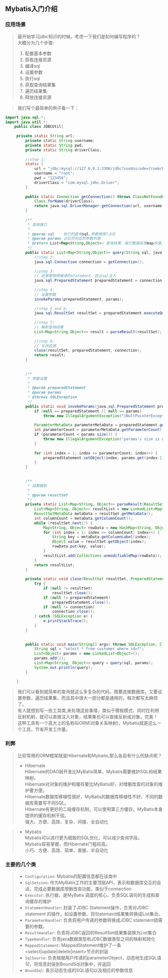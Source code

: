 Mybatis入门介绍
----
### 应用场景  
> 最开始学习jdbc知识的时候，考虑一下我们是如何编写程序的？  
> 大概分为几个步骤:  
> 1. 配置基本参数  
> 2. 获取连接资源  
> 3. 编译sql
> 4. 设置参数
> 5. 执行sql
> 6. 获取查询结果集
> 7. 遍历结果集   
> 8. 释放连接资源   

> 我们写个最简单的例子看一下：
```java
import java.sql.*;
import java.util.*;
    public class JDBCUtil{
    
     private static String url;
         private static String username;
         private static String pwd;
         private static String driverClass;
         
         //step 1:
         static {
             url = "jdbc:mysql://127.0.0.1:3306/jdbc?useUnicode=true&characterEncoding=UTF-8&autoReconnect=true&failOverReadOnly=false";
             username = "root";
             pwd = "123456";
             driverClass = "com.mysql.jdbc.Driver";
         }
     
         public static Connection getConnection() throws ClassNotFoundException, SQLException {
             Class.forName(driverClass);
             return java.sql.DriverManager.getConnection(url, username, pwd);
         }
     
         /**
          * 查询接口
          *
          * @param sql    执行的查询sql,参数使用?占位
          * @param params 占位符对应的参数列表
          * @return List<Map<String,Object>> 查询结果，每行数据采用map存储，key=columnName,value = columnValue
          */
         public static List<Map<String,Object>> query(String sql, java.util.List<Object> params) throws SQLException, ClassNotFoundException {
             //step 2:
             java.sql.Connection connection = getConnection();
             
             //step 3:
             // 这里使用预编译的statement，防止sql注入
             java.sql.PreparedStatement preparedStatement = connection.prepareStatement(sql);
             
             //step 4: 
             // 设置参数
             invokeParams(preparedStatement, params);
             
             //step 5 and 6:
             java.sql.ResultSet resultSet = preparedStatement.executeQuery();
             
             //step 7: 
             // 解析查询结果
             List<Map<String,Object>> result = parseResult(resultSet);
            
             //step 8:
             // 关闭资源
             close(resultSet, preparedStatement, connection);
             return result;
         }
     
     
         /**
          * 参数设置
          *
          * @param preparedStatement
          * @param params
          * @throws SQLException
          */
         public static void invokeParams(java.sql.PreparedStatement preparedStatement, java.util.List params) throws SQLException {
             if (null == preparedStatement || null == params)
                 throw new IllegalArgumentException("[NullPointerException],params can not be null");
     
             ParameterMetaData parameterMetaData = preparedStatement.getParameterMetaData();
             int parameterCount = parameterMetaData.getParameterCount();
             if (parameterCount < params.size()) {
                 throw new IllegalArgumentException("params's size is worn, the size should be " + parameterCount);
             }
     
             for (int index = 1; index <= parameterCount; index++) {
                 preparedStatement.setObject(index, params.get(index-1));
             }
         }
     
     
         /**
          * 结果解析
          *
          * @param resultSet
          */
         private static List<Map<String, Object>> parseResult(ResultSet resultSet) throws SQLException {
             List<Map<String, Object>> resultList = new LinkedList<Map<String, Object>>();
             ResultSetMetaData metaData = resultSet.getMetaData();
             int columnCount = metaData.getColumnCount();
             while (resultSet.next()) {
                 Map<String, Object> rowData = new HashMap<String, Object>();
                 for (int index = 1; index <= columnCount; index++) {
                     String key = metaData.getColumnLabel(index);
                     Object value = resultSet.getObject(index);
                     rowData.put(key, value);
                 }
                 resultList.add(Collections.unmodifiableMap(rowData));
             }
             return resultList;
         }
     
         private static void close(ResultSet resultSet, PreparedStatement preparedStatement, Connection connection) {
             try {
                 if (null != resultSet)
                     resultSet.close();
                 if (null != preparedStatement)
                     preparedStatement.close();
                 if (null != connection)
                     connection.close();
             } catch (SQLException e) {
                 e.printStackTrace();
             }
         }
     
     
         public static void main(String[] args) throws SQLException, ClassNotFoundException {
             String sql = "select * from customer where id=?";
             List<Object> params = new LinkedList<Object>();
             params.add(1);
             List<Map<String, Object>> query = query(sql, params);
             System.out.println(query);
         }
     
     }

```  
> 我们可以看到就简单的查询就这么多复杂的代码，既要连接数据库，又要设置参数，遍历结果集，而且其中很大一部分都是通用的，每次都写太麻烦了。  
> 有人就想到写一些工具类,来处理这些事情，类似于模板模式，同时在利用反射机制，就可以直接注入对象，结果集也可以直接反射成对象。完美！  
> 这种工具有一个高大上的名称叫ORM(对象关系映射)，Mybatis就是这么一个工具，节省开发工作量。

### 利弊
> 比较常用的ORM框架就是Hibernate和Mybatis,那么各自有什么优缺点呢？  
> * Hibernate  
>      Hibernate的DAO层开发比MyBatis简单，Mybatis需要维护SQL和结果映射。  
>      Hibernate对对象的维护和缓存要比MyBatis好，对增删改查的对象的维护要方便。  
>      Hibernate数据库移植性很好，MyBatis的数据库移植性不好，不同的数据库需要写不同SQL。  
>      Hibernate有更好的二级缓存机制，可以使用第三方缓存。MyBatis本身提供的缓存机制不佳。  
>      强大、方便、高效、复杂、间接、全自动化    
   
> * Mybatis  
>      Mybatis可以进行更为细致的SQL优化，可以减少查询字段。  
>      Mybatis容易掌握，而Hibernate门槛较高。  
>      小巧、方便、高效、简单、直接、半自动化 

### 主要的几个类  
> * <code>Configuration</code>: Mybatis的配置信息都在该类中  
> * <code>SqlSession</code>: 作为MyBatis工作的主要顶层API，表示和数据库交互的会话，完成必要数据库增删改查功能，类似于connection
> * <code>Executor</code>: 执行器，是MyBatis 调度的核心，负责SQL语句的生成和查询缓存的维护
> * <code>StatementHandler</code>: 封装了JDBC Statement操作，负责对JDBC statement 的操作，如设置参数、将Statement结果集转换成List集合。  
> * <code>ParameterHandler</code>: 负责将用户传递的参数转换成JDBC statement锁需要的参数。  
> * <code>ResultHandler</code>: 负责将JDBC返回的ResultSet结果集装换为List集合
> * <code>TypeHandler</code>: 负责java数据类型和JDBC数据类型之间的映射和转化
> * <code>MappedStatement</code>: MappedStatement维护了一条<select|update|delete|insert>节点的封装  
> * <code>SqlSource</code>: 负责根据用户传递的parameterObject，动态地生成SQL语句，将信息封装到BoundSql对象中，并返回 
> * <code>BoundSql</code>: 表示动态生成的SQL语句以及相应的参数信息 
